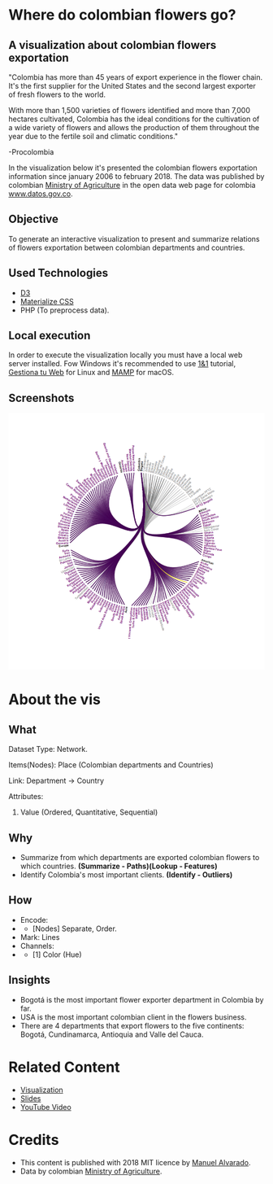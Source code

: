 # Where do colombian flowers go?
## A visualization about colombian flowers exportation

"Colombia has more than 45 years of export experience in the flower chain. It's the first supplier for the United States and the second largest exporter of fresh flowers to the world.

With more than 1,500 varieties of flowers identified and more than 7,000 hectares cultivated, Colombia has the ideal conditions for the cultivation of a wide variety of flowers and allows the production of them throughout the year due to the fertile soil and climatic conditions."

-Procolombia


In the visualization below it's presented the colombian flowers exportation information since january 2006 to february 2018. The data was published by colombian [Ministry of Agriculture](https://www.minagricultura.gov.co/) in the open data web page for colombia www.datos.gov.co.

## Objective
To generate an interactive visualization to present and summarize relations of flowers exportation between colombian departments and countries.

## Used Technologies
* [D3](https://d3js.org/)
* [Materialize CSS](https://materializecss.com)
* PHP (To preprocess data).

## Local execution
In order to execute the visualization locally you must have a local web server installed. Fow Windows it's recommended to use [1&1](https://www.1and1.com/digitalguide/server/tools/xampp-tutorial-create-your-own-local-test-server/) tutorial, [Gestiona tu Web](https://www.gestionatuweb.net/instalar-un-servidor-web-en-linux-para-pruebas-y-aprendizaje-con-xampp/) for Linux and [MAMP](https://documentation.mamp.info/en/MAMP-Mac/First-Steps/) for macOS.

## Screenshots
![preview](/screenshot.gif)

# About the vis
## What
Dataset Type: Network.

Items(Nodes): Place (Colombian departments and Countries)

Link: Department → Country

Attributes:
1. Value (Ordered, Quantitative, Sequential)

## Why
* Summarize from which departments are exported colombian flowers to which countries. **(Summarize - Paths)(Lookup - Features)**
* Identify Colombia's most important clients. **(Identify - Outliers)**

## How
* Encode:
* * [Nodes] Separate, Order.
* Mark: Lines
* Channels:
* * [1] Color (Hue)


## Insights
* Bogotá is the most important flower exporter department in Colombia by far.
* USA is the most important colombian client in the flowers business.
* There are 4 departments that export flowers to the five continents: Bogotá, Cundinamarca, Antioquia and Valle del Cauca.

# Related Content
* [Visualization](https://cubosensei.github.io/va-assignment5-colombian-flowers-exportation/)
* [Slides](https://docs.google.com/presentation/d/18yTG5e0n797cyJNNVSEh2cNGrSqQ64SW9IPGM6fNteg/edit?usp=sharing)
* [YouTube Video](#!)


# Credits
* This content is published with 2018 MIT licence by [Manuel Alvarado](http://www.manalco.co).
* Data by colombian [Ministry of Agriculture](https://www.minagricultura.gov.co/).
